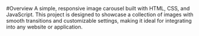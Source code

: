 #Overview
A simple, responsive image carousel built with HTML, CSS, and JavaScript. This project is designed to showcase a collection of images with smooth transitions and customizable settings, making it ideal for integrating into any website or application.
 
 
